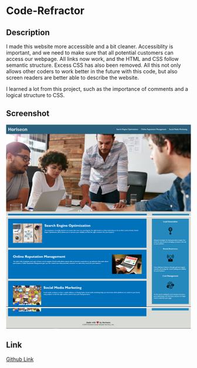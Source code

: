 # Code-Refractor

## Description
I made this website more accessible and a bit cleaner. Accessiblity is important, and we need to make sure that all potential customers can access our webpage. All links now work, and the HTML and CSS follow semantic structure. Excess CSS has also been removed. All this not only allows other coders to work better in the future with this code, but also screen readers are better able to describe the website.

I learned a lot from this project, such as the importance of comments and a logical structure to CSS.

## Screenshot
<img src="./assets/images/screencapture.png">
<img src="./assets/images/screencapture(2).PNG">
<img src="./assets/images/screencapture(3).PNG">

## Link
<a href="https://aurorabrynn.github.io/code-refractor/">Github Link</a>